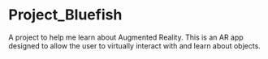 # Project_Bluefish
A project to help me learn about Augmented Reality. This is an AR app designed to allow the user to virtually interact with and learn about objects.
